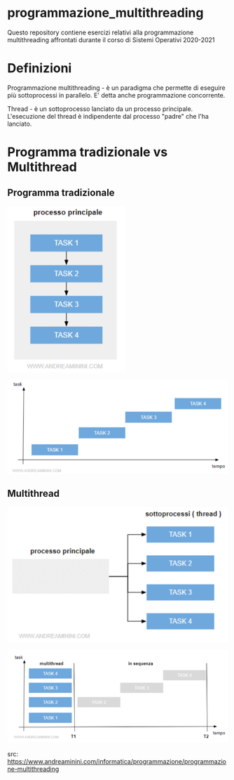 # programmazione_multithreading
Questo repository contiene esercizi relativi alla programmazione multithreading affrontati durante il corso di Sistemi Operativi 2020-2021

# Definizioni
Programmazione multithreading - è un paradigma che permette di eseguire più sottoprocessi in parallelo. E' detta anche programmazione concorrente.

Thread - è un sottoprocesso lanciato da un processo principale. L'esecuzione del thread è indipendente dal processo "padre" che l'ha lanciato. 

# Programma tradizionale vs Multithread

## Programma tradizionale
![programma tradizionale](./images/image.png)

![esecuzione: un task alla volta / batch mode](./images/image-1.png)

## Multithread
![processo principale diviso in varie sottoprocessi](./images/image-2.png)

![esecuzione a parallelo](./images/image-3.png)

src: https://www.andreaminini.com/informatica/programmazione/programmazione-multithreading